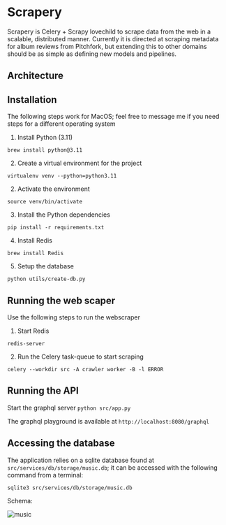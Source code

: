 # Scrapery
Scrapery is Celery + Scrapy lovechild to scrape data from the web in a scalable, distributed manner. Currently it is directed at scraping metadata for album reviews from Pitchfork, but extending this to other domains should be as simple as defining new models and pipelines.


## Architecture

## Installation

The following steps work for MacOS; feel free to message me if you need steps for a different operating system

1. Install Python (3.11)
```
brew install python@3.11
```
2. Create a virtual environment for the project
```
virtualenv venv --python=python3.11
```
2. Activate the environment
```
source venv/bin/activate
```
3. Install the Python dependencies
```
pip install -r requirements.txt
```
4. Install Redis
```
brew install Redis
```
5. Setup the database
```
python utils/create-db.py
```

## Running the web scaper

Use the following steps to run the webscraper
1. Start Redis
```
redis-server
```
2. Run the Celery task-queue to start scraping
```
celery --workdir src -A crawler worker -B -l ERROR
```

## Running the API

Start the graphql server
```python src/app.py```

The graphql playground is available at `http://localhost:8080/graphql`

## Accessing the database

The application relies on a sqlite database found at `src/services/db/storage/music.db`; it can be accessed with the following command from a terminal:
```
sqlite3 src/services/db/storage/music.db
```
Schema:

![music](https://user-images.githubusercontent.com/19412227/224117571-6d1ea250-4a1f-47c8-a025-9a959b5da1f4.png)
